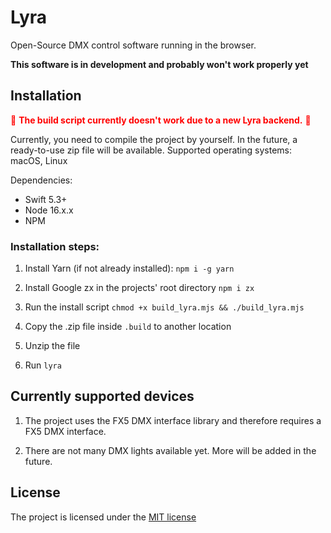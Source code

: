 # Lyra

Open-Source DMX control software running in the browser.

**This software is in development and probably won't work properly yet**

## Installation

<span style="color:red">🚨 **The build script currently doesn't work due to a new Lyra backend.** 🚨</span>

Currently, you need to compile the project by yourself. In the future, a ready-to-use zip file will be available.
Supported operating systems: macOS, Linux

Dependencies:

- Swift 5.3+
- Node 16.x.x
- NPM

### Installation steps:

1. Install Yarn (if not already installed):
   `npm i -g yarn`

2. Install Google zx in the projects' root directory
   `npm i zx`

3. Run the install script
   `chmod +x build_lyra.mjs && ./build_lyra.mjs`

4. Copy the .zip file inside `.build` to another location

5. Unzip the file

6. Run `lyra`

## Currently supported devices

1. The project uses the FX5 DMX interface library and therefore requires a FX5 DMX interface.

2. There are not many DMX lights available yet. More will be added in the future.

## License

The project is licensed under the [MIT license](LICENSE)
